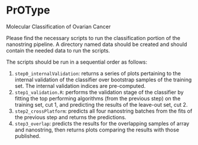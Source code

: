 # PrOType

Molecular Classification of Ovarian Cancer


Please find the necessary scripts to run the classification portion of the nanostring pipeline. A directory named data should be created and should contain the needed data to run the scripts.

The scripts should be run in a sequential order as follows:

1. `step0_internalValidation`: returns a series of plots pertaining to the internal validation of the classifier over bootstrap samples of the training set. The internal validation indices are pre-computed.
2. `step1_validation.R`: performs the validation stage of the classifier by fitting the top performing algorithms (from the previous step) on the training set, cut 1, and predicting the results of the leave-out set, cut 2.
3. `step2_crossPlatform`: predicts all four nanostring batches from the fits of the previous step and returns the predictions.
4. `step3_overlap`: predicts the results for the overlapping samples of array and nanostring, then returns plots comparing the results with those published.
